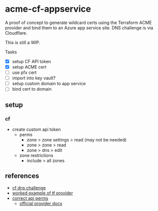 # acme-cf-appservice

A proof of concept to generate wildcard certs using the Terraform ACME provider and bind them to an Azure app service site. DNS challenge is via Cloudflare.

This is still a WIP.

Tasks

- [x] setup CF API token
- [x] setup ACME cert
- [ ] use pfx cert
- [ ] import into key vault?
- [ ] setup custom domain to app service
- [ ] bind cert to domain

## setup

### cf

- create custom api token
    - perms
        - zone > zone settings > read (may not be needed)
        - zone > zone > read
        - zone > dns > edit
    - zone restrictions
        - include > all zones

## references

- [cf dns challenge](https://www.terraform.io/docs/providers/acme/dns_providers/cloudflare.html#cf_dns_api_token)
- [worked example of tf provider](https://opencredo.com/blogs/letsencrypt-terraform/)
- [correct api perms](https://community.cloudflare.com/t/api-token-for-traefik-dns-challenge/132084/7)
    - [official provider docs](https://www.terraform.io/docs/providers/acme/dns_providers/cloudflare.html#api-tokens)
